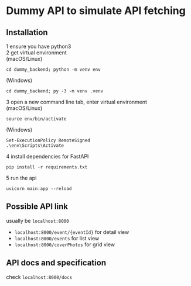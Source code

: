 # Dummy API to simulate API fetching

## Installation
1 ensure you have python3  
2 get virtual environment  
(macOS/Linux)  
```
cd dummy_backend; python -m venv env
```
(Windows)
```
cd dummy_backend; py -3 -m venv .venv
```
3 open a new command line tab, enter virtual environment  
(macOS/Linux)  
```
source env/bin/activate
```
(Windows)
```
Set-ExecutionPolicy RemoteSigned
.\env\Scripts\Activate
```
4 install dependencies for FastAPI 
```
pip install -r requirements.txt
```
5 run the api
```
uvicorn main:app --reload
```

## Possible API link
usually be `localhost:8000`
- `localhost:8000/event/{eventId}` for detail view
- `localhost:8000/events` for list view
- `localhost:8000/coverPhotos` for grid view


## API docs and specification
check `localhost:8000/docs`
